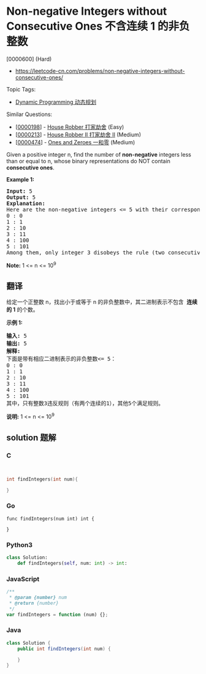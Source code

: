 # Non-negative Integers without Consecutive Ones 不含连续 1 的非负整数

[0000600] (Hard)

- https://leetcode-cn.com/problems/non-negative-integers-without-consecutive-ones/

Topic Tags:

- [Dynamic Programming 动态规划](https://leetcode-cn.com/tag/dynamic-programming/)

Similar Questions:

- [[0000198](https://leetcode-cn.com/problems/house-robber/)] - [House Robber 打家劫舍](./0000198.house-robber.md) (Easy)
- [[0000213](https://leetcode-cn.com/problems/house-robber-ii/)] - [House Robber II 打家劫舍 II](./0000213.house-robber-ii.md) (Medium)
- [[0000474](https://leetcode-cn.com/problems/ones-and-zeroes/)] - [Ones and Zeroes 一和零](./0000474.ones-and-zeroes.md) (Medium)

Given a positive integer n, find the number of **non-negative** integers less than or equal to n, whose binary representations do NOT contain **consecutive ones**.

**Example 1:**

<pre><b>Input:</b> 5
<b>Output:</b> 5
<b>Explanation:</b> 
Here are the non-negative integers &lt;= 5 with their corresponding binary representations:
0 : 0
1 : 1
2 : 10
3 : 11
4 : 100
5 : 101
Among them, only integer 3 disobeys the rule (two consecutive ones) and the other 5 satisfy the rule. 
</pre>

**Note:** 1 <= n <= 10<sup>9</sup>

## 翻译

给定一个正整数 n，找出小于或等于 n 的非负整数中，其二进制表示不包含  **连续的 1** 的个数。

**示例 1:**

<pre><strong>输入:</strong> 5
<strong>输出:</strong> 5
<strong>解释:</strong> 
下面是带有相应二进制表示的非负整数&lt;= 5：
0 : 0
1 : 1
2 : 10
3 : 11
4 : 100
5 : 101
其中，只有整数3违反规则（有两个连续的1），其他5个满足规则。</pre>

**说明:** 1 <= n <= 10<sup>9</sup>

## solution 题解

### C

```c


int findIntegers(int num){

}


```

### Go

```golang
func findIntegers(num int) int {

}
```

### Python3

```python
class Solution:
    def findIntegers(self, num: int) -> int:

```

### JavaScript

```javascript
/**
 * @param {number} num
 * @return {number}
 */
var findIntegers = function (num) {};
```

### Java

```java
class Solution {
    public int findIntegers(int num) {

    }
}
```
